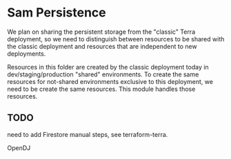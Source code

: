 # Sam Persistence

We plan on sharing the persistent storage from the "classic" Terra deployment, so we need to distinguish between
resources to be shared with the classic deployment and resources that are independent to new deployments.

Resources in this folder are created by the classic deployment today in dev/staging/production "shared" environments.
To create the same resources for not-shared environments exclusive to this deployment, we need to be create the same
resources. This module handles those resources.

## TODO
need to add Firestore manual steps, see terraform-terra.

OpenDJ
